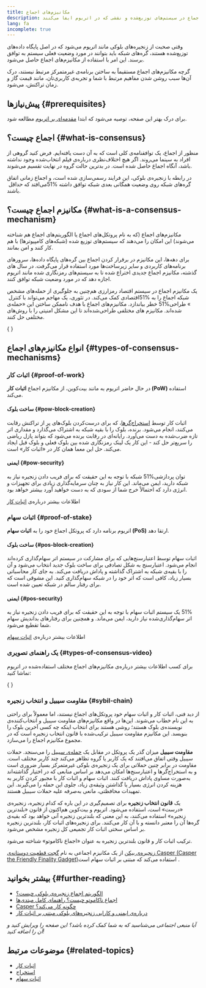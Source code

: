 ```yaml
---
title: مکانیزم‌های اجماع
description: توضیحی درباره پروتکل‌های اجماع در سیستم‌های توزیع‌شده و نقشی که در اتریوم ایفا می‌کنند.
lang: fa
incomplete: true
---
```


وقتی صحبت از زنجیره‌های بلوکی مانند اتریوم می‌شود که در اصل پایگاه داده‌های توزیع‌شده هستند، گره‌های شبکه باید بتوانند در مورد وضعیت فعلی سیستم به توافق برسند. این امر با استفاده از مکانیزم‌های اجماع حاصل می‌شود.

گرچه مکانیزم‌های اجماع مستقیماً به ساختن برنامه‌ی غیرمتمرکز مرتبط نیستند، درک آن‌ها سبب روشن شدن مفاهیم مرتبط با شما و تجربه‌ی کاربری‌تان، مانند قیمت گاز و زمان تراکنش، می‌شود.

## پیش‌نیازها {#prerequisites}

برای درک بهتر این صفحه،‌ توصیه می‌شود که ابتدا [مقدمه‌ای بر اتریوم](/developers/docs/intro-to-ethereum/) مطالعه شود.

## اجماع چیست؟ {#what-is-consensus}

منظور از اجماع، یک توافقنامه‌ی کلی است که به آن دست یافته‌ایم. فرض کنید گروهی از افراد به سینما می‌روند. اگر هیچ اختلاف‌نظری درباره‌ی فیلم انتخاب‌شده وجود نداشته باشد، آنگاه اجماع حاصل شده است. در بدترین حالت گروه در نهایت تقسیم می‌شوند.

در رابطه با زنجیره‌ی بلوکی،‌ این فرایند رسمی‌سازی شده است، و اجماع زمانی اتفاق می‌افتد که حداقل ‏‎51% گره‌های شبکه روی وضعیت همگانی بعدی شبکه توافق داشته باشند.

## مکانیزم اجماع چیست؟ {#what-is-a-consensus-mechanism}

مکانیزم‌های اجماع (که به نام پروتکل‌های اجماع یا الگوریتم‌های اجماع هم شناخته می‌شوند) این امکان را می‌دهند که سیستم‌های توزیع شده (شبکه‌های کامپیوترها) با هم کار کنند و امن بمانند.

برای دهه‌ها،‌ این مکانیزم در برقرار کردن اجماع بین گره‌های پایگاه داده‌ها، سرور‌های برنامه‌های کاربردی و سایر زیرساخت‌ها مورد استفاده قرار می‌گرفت. در سال های گذشته، مکانیزم اجماع جدیدی اختراع شده تا به سیستم‌های رمزنگاری شده مانند اتریوم اجازه دهد که در مورد وضعیت شبکه توافق کنند.

یک مکانیزم اجماع در سیستم اقتصاد رمزارزی هم‌چنین به جلوگیری از حمله‌های مشخص اقتصادی کمک می‌کند. در تئوری،‌ یک مهاجم می‌تواند با کنترل ‏‎51% شبکه اجماع را به خطر بیاندازد. مکانیزم‌های اجماع با هدف ناممکن ساختن این «حمله‌ی ‎51%‏» طراحی شده‌اند. مکانیزم های مختلفی طراحی‌شده‌اند تا این مشکل امنیتی را با روش‌های مختلفی حل کنند.

{
<YouTube id="dylgwcPH4EA" />
}

## انواع مکانیزم‌های اجماع {#types-of-consensus-mechanisms}

### اثبات کار {#proof-of-work}

در حال حاضر اتریوم به مانند بیت‌کوین، از مکانیزم اجماع **اثبات کار (PoW)** استفاده می‌کند.

#### ساخت بلوک {#pow-block-creation}

اثبات کار توسط [استخراج‌گرها](/developers/docs/consensus-mechanisms/pow/mining/)، که برای درست‌کردن بلوک‌های پر از تراکنش‌ رقابت می‌کنند، انجام می‌شود. برنده، بلوک را با بقیه شبکه به اشتراک می‌گذارد و مقداری اتر تازه ضرب‌شده به دست می‌آورد. رایانه‌ای در رقابت برنده می‌شود که بتواند پازل ریاضی را سریع‌تر حل کند - این کار یک لینک رمزنگاری شده بین بلوک فعلی و بلوک قبل ایجاد می‌کند. حل این معما همان کار در «اثبات کار» است.

#### ایمنی {#pow-security}

شبکه با توجه به این حقیقت که برای فریب دادن زنجیره نیاز به ‎51%‏ توان پردازشی شبکه دارید، ایمن می‌ماند. این کار نیاز به چنان سرمایه‌گذاری زیادی برای تجهیزات و انرژی دارد که احتمالاً خرج شما از سودی که به دست خواهید آورد بیشتر خواهد بود.

اطلاعات بیشتر درباره‌ی [اثبات کار](/developers/docs/consensus-mechanisms/pow/)

### اثبات سهام {#proof-of-stake}

اتریوم برنامه دارد که پروتکل اجماع خود را به **اثبات سهام (PoS)** ارتقا دهد.

#### ساخت بلوک {#pos-block-creation}

اثبات سهام توسط اعتبارسنج‌هایی که برای مشارکت در سیستم اتر سهام‌گذاری کرده‌اند انجام می‌شود. اعتبارسنج به شکل تصادفی برای ساخت بلوک جدید انتخاب می‌شود و آن را با بقیه‌ی شبکه به اشتراک گذاشته و پاداش دریافت می‌کند. به جای کار محاسباتی بسیار زیاد، کافی است که اتر خود را در شبکه سهام‌گذاری کنید. این مشوقی است که برای رفتار سالم در شبکه تعیین شده است.

#### ایمنی {#pos-security}

یک سیستم اثبات سهام با توجه به این حقیقت که برای فریب دادن زنجیره نیاز به ‎51%‏ اتر سهام‌گذاری‌شده نیاز دارید، ایمن می‌ماند. و همچنین برای رفتارهای بداندیش سهام شما تقطیع می‌شود.

اطلاعات بیشتر درباره‌ی [اثبات سهام](/developers/docs/consensus-mechanisms/pos/)

### یک راهنمای تصویری {#types-of-consensus-video}

برای کسب اطلاعات بیشتر درباره‌ی مکانیزم‌های اجماع مختلف استفاده‌شده در اتریوم تماشا کنید:

{
<YouTube id="ojxfbN78WFQ" />
}

### مقاومت سیبیل و انتخاب زنجیره {#sybil-chain}

از دید فنی، اثبات کار و اثبات سهام خود پروتکل‌های اجماع نیستند، اما معمولاً برای راحتی به این نام خطاب می‌شوند. این‌ها در واقع مکانیزم‌های مقاومت سیبیل و انتخاب‌کننده‌ی نویسنده‌ی بلوک‌ هستند؛ روشی هستند برای انتخاب اینکه چه کسی آخرین بلوک را بنویسد. این مکانیزم مقاومت سیبیل ترکیب‌شده با قانون انتخاب زنجیره‌ است که در مجموع مکانیزم اجماع را می‌سازد.

**مقاومت سیبیل** میزان گذر یک پروتکل در مقابل یک [حمله‌ی سیبیل](https://wikipedia.org/wiki/Sybil_attack) را می‌سنجد. حملات سیبیل وقتی اتفاق می‌افتند که یک کاربر یا گروه تظاهر می‌کند چند کاربر مختلف است. مقاومت در برابر چنین حملاتی برای یک زنجیره‌ی بلوکی غیرمتمرکز بسیار ضروری است و به استخراج‌گرها و اعتبارسنج‌ها امکان می‌دهد بر اساس منابعی که در اختیار گذاشته‌اند به‌صورت مساوی پاداش دریافت کنند. اثبات سهام و اثبات کار با مجبور کردن کاربر به هزینه کردن انرژی بسیار یا گذاشتن وثیقه‌ی زیاد، جلوی این حمله را می‌گیرند. این تمهیدات محافظتی، مانعی به‌صرفه علیه حملات سیبیل هستند.

یک **قانون انتخاب زنجیره** برای تصمیم‌گیری در این باره که کدام زنجیره، زنجیره‌ی «درست» است، استفاده می‌شود. اتریوم و بیت‌کوین هم‌اکنون از قانون «بلندترین زنجیره» استفاده می‌کنند، به این معنی که بلندترین زنجیره آنی خواهد بود که بقیه‌ی گره‌ها آن را معتبر دانسته و با آن کار می‌کنند. برای زنجیره‌های اثبات کار، بلندترین زنجیره بر اساس سختی اثبات کار تجمیعی کل زنجیره مشخص می‌شود.

ترکیب اثبات کار و قانون بلندترین زنجیره به عنوان «اجماع ناکاموتو» شناخته می‌شود.

[زنجیره‌ی بیکن](/roadmap/beacon-chain/) از یک مکانیزم اجماعی به نام [گجت قطعیت دوستانه‌ی Casper‏ (Casper the Friendly Finality Gadget)‏](https://arxiv.org/abs/1710.09437) استفاده می‌کند که مبتنی بر اثبات سهام است.

## بیشتر بخوانید {#further-reading}

- [الگوریتم اجماع زنجیره‌ی بلوکی چیست؟](https://academy.binance.com/en/articles/what-is-a-blockchain-consensus-algorithm)
- [اجماع ناکاموتو چیست؟ راهنمای کامل مبتدی‌ها](https://blockonomi.com/nakamoto-consensus/)
- [Casper چگونه کار می‌کند؟](https://medium.com/unitychain/intro-to-casper-ffg-9ed944d98b2d)
- [درباره‌ی ایمنی و کارایی زنجیره‌های بلوکی مبتنی بر اثبات کار](https://eprint.iacr.org/2016/555.pdf)

_آیا منبعی اجتماعی می‌شناسید که به شما کمک کرده باشد؟ این صفحه را ویرایش کنید و آن را اضافه کنید!_

## موضوعات مرتبط {#related-topics}

- [اثبات کار](/developers/docs/consensus-mechanisms/pow/)
- [استخراج](/developers/docs/consensus-mechanisms/pow/mining/)
- [اثبات سهام](/developers/docs/consensus-mechanisms/pos/)

